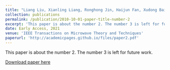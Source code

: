 ```yaml
---
title: "Liang Liu, Xianling Liang, Ronghong Jin, Haijun Fan, Xudong Bai, Han Zhou, Junping Geng, "A Design Approach for Compact Wideband Transformer With Frequency-Dependent Complex Loads and Its Application to Wilkinson Power Divider","
collection: publications
permalink: /publication/2010-10-01-paper-title-number-2
excerpt: 'This paper is about the number 2. The number 3 is left for future work.'
date: Early Access, 2021
venue: 'IEEE Transactions on Microwave Theory and Techniques'
paperurl: 'http://academicpages.github.io/files/paper2.pdf'
---
```

This paper is about the number 2. The number 3 is left for future work.

[Download paper here](http://academicpages.github.io/files/paper2.pdf)

